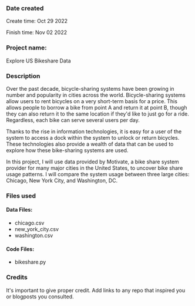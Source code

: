 
### Date created
Create time: Oct 29 2022

Finish time: Nov 02 2022

### Project name:
Explore US Bikeshare Data

### Description
Over the past decade, bicycle-sharing systems have been growing in number and popularity in cities across the world. Bicycle-sharing systems allow users to rent bicycles on a very short-term basis for a price. This allows people to borrow a bike from point A and return it at point B, though they can also return it to the same location if they'd like to just go for a ride. Regardless, each bike can serve several users per day.

Thanks to the rise in information technologies, it is easy for a user of the system to access a dock within the system to unlock or return bicycles. These technologies also provide a wealth of data that can be used to explore how these bike-sharing systems are used.

In this project, I will use data provided by Motivate, a bike share system provider for many major cities in the United States, to uncover bike share usage patterns. I will compare the system usage between three large cities: Chicago, New York City, and Washington, DC.



### Files used
#### Data Files:
* chicago.csv
* new_york_city.csv
* washington.csv
#### Code Files:
* bikeshare.py

### Credits
It's important to give proper credit. Add links to any repo that inspired you or blogposts you consulted.
